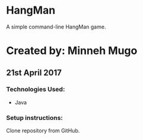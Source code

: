 # HangMan

A simple command-line HangMan game.

# Created by: Minneh Mugo

## 21st April 2017

### Technologies Used:

  * Java

### Setup instructions:

Clone repository from GitHub.
